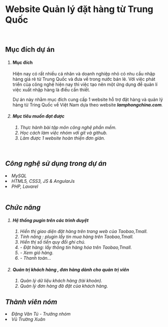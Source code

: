 <h1> Website Quản lý đặt hàng từ Trung Quốc </h1>
<br>
<h2> Mục đích dự án </h2>
<ol>
    <li><h4> Mục đích </h4>
    <p> Hiện nay có rất nhiều cá nhân và doanh nghiệp nhỏ có nhu cầu nhập hàng giá rẻ từ Trung Quốc và đưa về trong nước bán lẻ. Với việc     phát triển của công nghệ hiện nay thì việc tạo nên một ứng dụng để quản lí việc xuất nhập hàng là điều cần thiết.</p>
    <p> Dự án này nhằm mục đích cung cấp 1 website hỗ trợ đặt hàng và quản lý hàng từ Tring Quốc về Việt Nam dựa theo website <em>             <strong>lamphongchina.com</strong></e>.
    </li>
    <li>
        <h4> Mục tiêu muốn đạt được </h4>
        <ol>
            <li>Thực hành bài tập môn công nghệ phần mềm.</li>
            <li>Học cách làm việc nhóm với git và github.</li>
            <li>Làm được 1 website hoàn thiện đơn giản.</li>
        </ol>
    </li>
</ol>
<br>
<h2> Công nghệ sử dụng trong dự án </h2>
    <li>MySQL</li>
    <li>HTML5, CSS3, JS & AngularJs</li>   
    <li>PHP, Lavarel</li>
    </br>
<h2> Chức năng </h2>
<ol>
    <li>
    <h4> Hệ thống pugin trên các trình duyệt</h4></li>
    <ol>
        <li> Hiển thị giao diện đặt hàng trên trang web của Taobao,Tmall.</li>
        <li> Tính năng : plugin lấy tin mua hàng trên Taobao,Tmall.</li>
        <li> Hiển thị số tiền quy đổi ghi chú.</li>
        <li> - Đặt hàng: lấy thông tin hàng hóa trên Taobao,Tmall.</li>
        <li> - Xem giỏ hàng.</li>
        <li> - Thanh toán...</li>
    </ol>
    <li> <h4>Quản trị khách hàng , đơn hàng dành cho quản trị viên</h4></li>
    <ol>
        <li>Quản lý dữ liệu khách hàng (tài khoản).</li>
        <li>Quản lý đơn hàng đã đặt của khách hàng.</li>
    </ol>
</ol>
    
<h2> Thành viên nóm </h2>
    <li>Đặng Văn Tú - Trưởng nhóm</li>
    <li>Vũ Trường Xuân</li>
    
